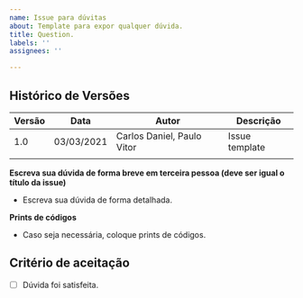 ```yaml
---
name: Issue para dúvitas
about: Template para expor qualquer dúvida.
title: Question.
labels: ''
assignees: ''

---
```


## Histórico de Versões
| Versão  |  Data  | Autor  |  Descrição  |
| ------------------- | ------------------- | ------------------- | ------------------- |
|  1.0 |  03/03/2021 | Carlos Daniel, Paulo Vitor | Issue template |
|   |   |   |   |



**Escreva sua dúvida de forma breve em terceira pessoa (deve ser igual o título da issue)**
- Escreva sua dúvida de forma detalhada.

**Prints de códigos**
- Caso seja necessária, coloque prints de códigos.

## Critério de aceitação

- [ ] Dúvida foi satisfeita.

